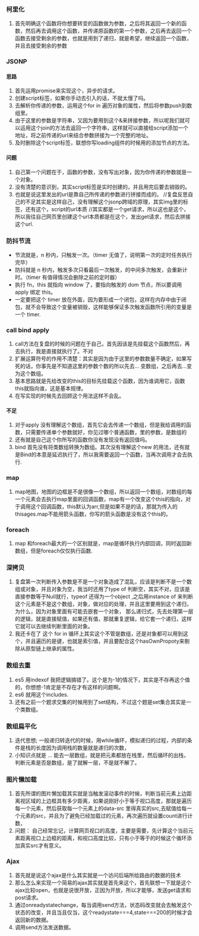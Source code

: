 
### 柯里化
1. 首先明确这个函数将你想要转变的函数做为参数，之后将其返回一个新的函数，然后再去调用这个函数，并传递原函数的第一个参数，之后再去返回一个函数去接受剩余的参数，也就是用到了递归，就是希望，继续返回一个函数，并且去接受剩余的参数
### JSONP
#### 思路
1. 首先运用promise来实现这个，异步的请求。
2. 创建script标签，如果你手动去引入的话，不就太慢了吗。
3. 去解析你传递的参数，运用这个for in 遍历对象的属性，然后将参数push到数组里。
4. 由于这里的参数是字符串，又因为要用到这个&来拼接参数，所以呢我们就可以运用这个join的方法去返回一个字符串，这样就可以直接给script添加一个地址，将之前传递的url来结合参数拼接为一个完整的地址。
5. 及时删除这个script标签，联想你写loading组件的时候用的添加节点的方法。
#### 问题
1. 自己第一个问题在于，函数的参数，没有写出对象，因为你传递的参数就是一个对象。
2. 没有清楚的意识到，其实script标签是实时创建的，并且用完后要去销毁的。
3. 也就是说这里发出的url是靠自己所传递的参数进行拼接而成的。
//复盘反思自己的不足其实是这样自己，没有理解这个jsonp跨域的原理，其实img里的标签，还有这个，script的url本质
//其实都是一个get请求，所以这也是这个，所以我往自己网页里创建这个url本质都是在这个，发出get请求，然后去拼接这个url.



### 防抖节流
* 节流就是，n 秒内，只触发一次。（timer 无值了，说明第一次的定时任务执行完毕）
* 防抖就是 n 秒内，触发多次只看最后一次触发，的中间多次触发，会重新计时。（timer 有值得情况会删除之前的定时器）
* 执行 fn，this 就指向 window 了，要指向触发的 dom 节点，所以要调用 apply 绑定 this。
* 一定要把这个 timer 放在外面，因为要形成一个闭包，这样在内存中由于闭包，就不会导致这个变量被销毁，这样能够保证多次触发函数所引用的变量是一个 timer.


### call bind apply
1. call方法在复盘的时候的问题在于自己，首先因该是先挂载这个函数然后，再去执行，我是直接就执行了。不对
2. 扩展运算符号的作用不清楚：其实是因为由于这里的参数数量不确定，如果写死的话，你事先是不知道这里的参数个数的所以先去... 变数组，之后再去...变为这个数组。
3. 基本思路就是先给改变的this的目标先挂载这个函数，因为谁调用它，函数this就指向谁，这是基本规律。
4. 在写实现的时候先去回顾这个用法这样不会乱。
#### 不足
1. 对于apply 没有理解这个数组，首先它会去传递一个数组，但是我给调用的函数，只需要传递单个参数就好，你见过哪个普通函数，里的参数，是数组的
2. 还有就是自己这个你所写的函数你没有发现没有返回值吗。
3. bind 首先没有将类数组转换为数组。其次没有理解这个new 的用法，还有就是Bind的本意是延迟执行了，所以我需要返回一个函数，当再次调用才会去执行.



### map
1. map地图，地图的边框是不是很像一个数组，所以返回一个数组，对数组的每一个元素会去执行map里面的回调函数，map有一个改变这个this的指向，对于调用这个回调函数，this默认为arr,但是如果不是的话，那就为传入的thisages.map不能用箭头函数，你写的箭头函数是没有这个this的。

### foreach
1. map 和foreach最大的一个区别就是，map是循环执行内部回调，同时返回新数组，但是foreach仅仅执行函数.

### 深拷贝
1. 复盘第一次判断传入参数是不是一个对象造成了混乱，应该是判断不是一个数组或对象，并且对象为空，我当时还用了type of 判断空，其实不对，应该是直接参数等于Null就行，typeof 还得为一个object ,之后用instance of 来判断这个元素是不是这个数组，对象，做对应的处理，并且这里要用到这个递归，为什么，因为对象里面有可能去嵌套一个对象， 那么递归式，先去处理第一层的逻辑，就是直接赋值，如果还有值，那就重复逻辑，给它套一个递归，这样它就可以去继续判断里面的对象。
2. 我还卡在了 这个 for in 循环上其实这个不管是数组，还是对象都可以用到这个，并且遍历的是键，也就是索引值，并且要配合这个hasOwnPropoty来剔除从原型链上继承的属性。


### 数组去重
1. es5 用indexof  我把逻辑搞错了。这个是为-1的情况下，其实是不存再这个值的，你想想-1肯定是不存在才有这样的问题啊。
2. es6 就用这个includes.
3. 还有之前一个题求交集的时候用到了set结构，不过这个题是set集合其实是一个类数组。

### 数组扁平化
1. 迭代思想; 一般递归转迭代的时候，用while循环，模拟递归的过程，内部的条件是栈的长度因为调用栈的数量就是递归的次数，
2. 小知识点就是 ... 能去一层数组，就是把元素都放在栈里，然后循环的出栈，判断元素是否是数组，是了就解一层，不是就不解了。


### 图片懒加载
1. 首先所谓的图片懒加载其实就是当触发滚动事件的时候，判断当前元素上边距离视区域的上边框具有多少距离，如果说刚好小于等于视口高度，那就是遍历每一个元素，然后获取每一个元素上的data-src 里得真实的src,去赋值给每一个元素的src，并且为了避免已经加载过的元素，再次遍历就设置count进行计数，
2. 问题： 自己经常忘记，计算网页视口的高度，主要是需要，先计算这个当前元素距离视口上边框的距离，和视口高度比较，只有小于等于的时候这个循环添加真实src才有意义。



### Ajax
1. 首先就是说这个ajax是什么其实就是一个访问后端所给路由的数据的技术
2. 那么怎么来实现一个简易的ajax其实就是首先来这个，首先联想一下就是这个ajax比较open，也就是说很开放，正因为开放，所以才能够，发送get请求和post请求。
3. 通过onreadystatechange，每当调用send方法，状态码改变就会去触发这个状态的改变，并且当且仅当，这个readystate===4,state===200的时候才会返回新的数据。
4. 调用send方法发送数据。
